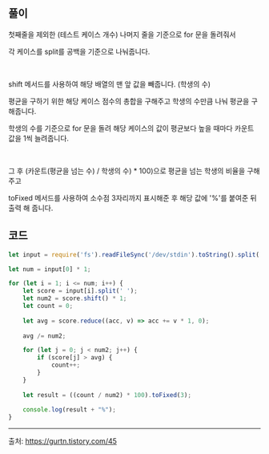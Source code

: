 ## 풀이

첫째줄을 제외한 (테스트 케이스 개수) 나머지 줄을 기준으로 for 문을 돌려줘서

각 케이스를 split를 공백을 기준으로 나눠줍니다.

<br>

shift 메서드를 사용하여 해당 배열의 맨 앞 값을 빼줍니다. (학생의 수)

평균을 구하기 위한 해당 케이스 점수의 총합을 구해주고 학생의 수만큼 나눠 평균을 구해줍니다.

학생의 수를 기준으로 for 문을 돌려 해당 케이스의 값이 평균보다 높을 때마다 카운트 값을 1씩 늘려줍니다.

<br>

그 후 (카운트(평균을 넘는 수) / 학생의 수) * 100)으로 평균을 넘는 학생의 비율을 구해주고

toFixed 메서드를 사용하여 소수점 3자리까지 표시해준 후 해당 값에 '%'를 붙여준 뒤 출력 해 줍니다.

## 코드

```js
let input = require('fs').readFileSync('/dev/stdin').toString().split('\n');

let num = input[0] * 1;

for (let i = 1; i <= num; i++) {
    let score = input[i].split(' ');
    let num2 = score.shift() * 1;
    let count = 0;
    
    let avg = score.reduce((acc, v) => acc += v * 1, 0);
    
    avg /= num2;

    for (let j = 0; j < num2; j++) {
        if (score[j] > avg) {
            count++;
        }
    }
    
    let result = ((count / num2) * 100).toFixed(3);
    
    console.log(result + "%");
}
```

___

출처: https://gurtn.tistory.com/45